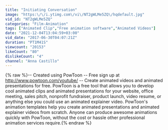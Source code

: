 ```yaml
---
title: "Initiating Conversation"
image: "https:\/\/i.ytimg.com\/vi\/NT2gWLMe5ZQ\/hqdefault.jpg"
vid_id: "NT2gWLMe5ZQ"
categories: "Film-Animation"
tags: ["Animated Clip","Free animation software","Animated Videos"]
date: "2021-12-04T13:04:59+03:00"
vid_date: "2017-06-30T04:07:21Z"
duration: "PT1M41S"
viewcount: "20153"
likeCount: "80"
dislikeCount: "4"
channel: "Anna Castillo"
---
```

{% raw %}-- Created using PowToon -- Free sign up at <a rel="nofollow" target="blank" href="http://www.powtoon.com/youtube/">http://www.powtoon.com/youtube/</a> -- Create animated videos and animated presentations for free.  PowToon is a free tool that allows you to develop cool animated clips and animated presentations for your website, office meeting, sales pitch, nonprofit fundraiser, product launch, video resume, or anything else you could use an animated explainer video. PowToon's animation templates help you create animated presentations and animated explainer videos from scratch.  Anyone can produce awesome animations quickly with PowToon, without the cost or hassle other professional animation services require.{% endraw %}
